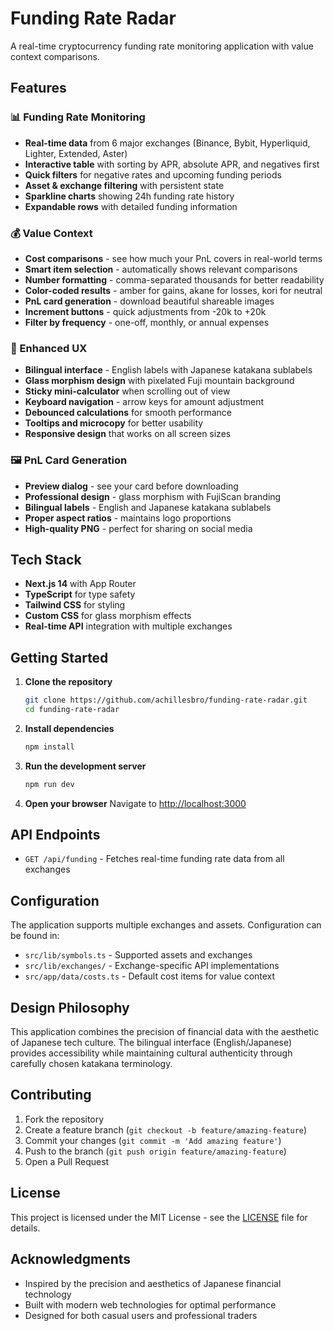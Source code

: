 # Funding Rate Radar

A real-time cryptocurrency funding rate monitoring application with value context comparisons.

## Features

### 📊 Funding Rate Monitoring
- **Real-time data** from 6 major exchanges (Binance, Bybit, Hyperliquid, Lighter, Extended, Aster)
- **Interactive table** with sorting by APR, absolute APR, and negatives first
- **Quick filters** for negative rates and upcoming funding periods
- **Asset & exchange filtering** with persistent state
- **Sparkline charts** showing 24h funding rate history
- **Expandable rows** with detailed funding information

### 💰 Value Context
- **Cost comparisons** - see how much your PnL covers in real-world terms
- **Smart item selection** - automatically shows relevant comparisons
- **Number formatting** - comma-separated thousands for better readability
- **Color-coded results** - amber for gains, akane for losses, kori for neutral
- **PnL card generation** - download beautiful shareable images
- **Increment buttons** - quick adjustments from -20k to +20k
- **Filter by frequency** - one-off, monthly, or annual expenses

### 🎨 Enhanced UX
- **Bilingual interface** - English labels with Japanese katakana sublabels
- **Glass morphism design** with pixelated Fuji mountain background
- **Sticky mini-calculator** when scrolling out of view
- **Keyboard navigation** - arrow keys for amount adjustment
- **Debounced calculations** for smooth performance
- **Tooltips and microcopy** for better usability
- **Responsive design** that works on all screen sizes

### 🖼️ PnL Card Generation
- **Preview dialog** - see your card before downloading
- **Professional design** - glass morphism with FujiScan branding
- **Bilingual labels** - English and Japanese katakana sublabels
- **Proper aspect ratios** - maintains logo proportions
- **High-quality PNG** - perfect for sharing on social media

## Tech Stack

- **Next.js 14** with App Router
- **TypeScript** for type safety
- **Tailwind CSS** for styling
- **Custom CSS** for glass morphism effects
- **Real-time API** integration with multiple exchanges

## Getting Started

1. **Clone the repository**
   ```bash
   git clone https://github.com/achillesbro/funding-rate-radar.git
   cd funding-rate-radar
   ```

2. **Install dependencies**
   ```bash
   npm install
   ```

3. **Run the development server**
   ```bash
   npm run dev
   ```

4. **Open your browser**
   Navigate to [http://localhost:3000](http://localhost:3000)

## API Endpoints

- `GET /api/funding` - Fetches real-time funding rate data from all exchanges

## Configuration

The application supports multiple exchanges and assets. Configuration can be found in:
- `src/lib/symbols.ts` - Supported assets and exchanges
- `src/lib/exchanges/` - Exchange-specific API implementations
- `src/app/data/costs.ts` - Default cost items for value context

## Design Philosophy

This application combines the precision of financial data with the aesthetic of Japanese tech culture. The bilingual interface (English/Japanese) provides accessibility while maintaining cultural authenticity through carefully chosen katakana terminology.

## Contributing

1. Fork the repository
2. Create a feature branch (`git checkout -b feature/amazing-feature`)
3. Commit your changes (`git commit -m 'Add amazing feature'`)
4. Push to the branch (`git push origin feature/amazing-feature`)
5. Open a Pull Request

## License

This project is licensed under the MIT License - see the [LICENSE](LICENSE) file for details.

## Acknowledgments

- Inspired by the precision and aesthetics of Japanese financial technology
- Built with modern web technologies for optimal performance
- Designed for both casual users and professional traders